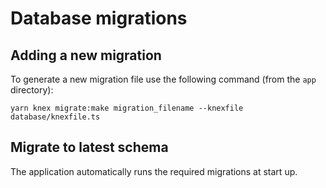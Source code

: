 # Database migrations 

## Adding a new migration

To generate a new migration file use the following command (from the `app` directory):

```console
yarn knex migrate:make migration_filename --knexfile database/knexfile.ts
```

## Migrate to latest schema

The application automatically runs the required migrations at start up.

